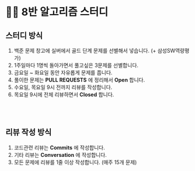 # 👩‍💻 8반 알고리즘 스터디
## 스터디 방식
1. 백준 문제 창고에 실버에서 골드 단계 문제를 선별해서 넣습니다. (+ 삼성SW역량평가)
2. 1주일마다 1명씩 돌아가면서 풀고싶은 3문제를 선별합니다.
3. 금요일 ~ 화요일 동안 자유롭게 문제를 풉니다.
4. 풀이한 문제는 __PULL REQUESTS__ 에 정리해서 __Open__ 합니다.
4. 수요일, 목요일 9시 전까지 리뷰를 작성합니다.
5. 목요일 9시에 전체 리뷰하면서 __Closed__ 합니다.

</br></br>

## 리뷰 작성 방식
1. 코드관련 리뷰는 __Commits__ 에 작성합니다.
2. 기타 리뷰는 __Conversation__ 에 작성합니다.
2. 모든 문제에 리뷰를 1줄 이상 작성합니다. (매주 15개 문제)

